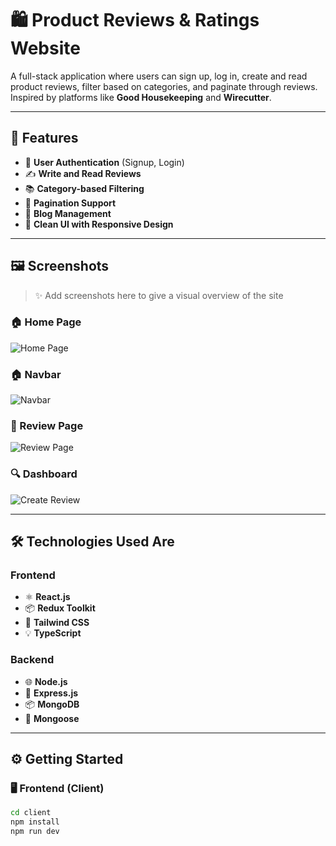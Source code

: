 # 🛍️ Product Reviews & Ratings Website

A full-stack application where users can sign up, log in, create and read product reviews, filter based on categories, and paginate through reviews. Inspired by platforms like **Good Housekeeping** and **Wirecutter**.

---

## 🚀 Features

- 🔐 **User Authentication** (Signup, Login)
- ✍️ **Write and Read Reviews**
- 📚 **Category-based Filtering**
- 📄 **Pagination Support**
- 🧭 **Blog Management**
- 🎯 **Clean UI with Responsive Design**

---

## 🖼️ Screenshots

> ✨ Add screenshots here to give a visual overview of the site

### 🏠 Home Page
![Home Page](https://i.ibb.co.com/B2ztBGgq/screencapture-localhost-5173-2025-04-05-00-19-50.png)

### 🏠 Navbar
![Navbar ](https://i.ibb.co.com/67WMpk9p/Screenshot-1.png)

### 📝 Review Page
![Review Page](https://i.ibb.co.com/v4v8xWrL/screencapture-localhost-5173-all-Reviews-2025-04-05-00-21-56.png)

### 🔍 Dashboard
![Create Review](https://i.ibb.co.com/4wK88tjK/screencapture-localhost-5173-dashboard-user-Create-Review-2025-04-05-00-25-31.png)

---

## 🛠️ Technologies Used Are

### Frontend

- ⚛️ **React.js**
- 📦 **Redux Toolkit**
- 🎨 **Tailwind CSS**
- 💡 **TypeScript**

### Backend

- 🌐 **Node.js**
- 🚂 **Express.js**
- 📦 **MongoDB**
- 📮 **Mongoose**

---

## ⚙️ Getting Started

### 🖥️ Frontend (Client)

```bash
cd client
npm install
npm run dev
